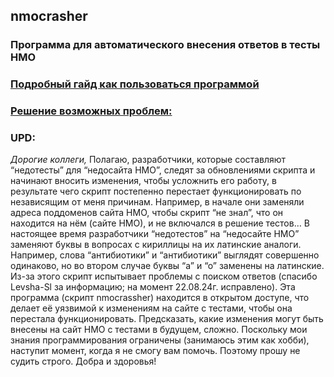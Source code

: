 ## nmocrasher
### Программа для автоматического внесения ответов в тесты НМО  

### [Подробный гайд как пользоваться программой ](https://telegra.ph/Kak-polzovatsya-nmo-crasher-08-06) 

### [Решение возможных проблем:](https://telegra.ph/Reshenie-vozmozhnyh-problem-08-11) 


### UPD: 
*Дорогие коллеги,*
Полагаю, разработчики, которые составляют “недотесты” для “недосайта НМО”, следят за обновлениями скрипта и начинают вносить изменения, чтобы усложнить его работу, в результате чего скрипт постепенно перестает функционировать по независящим от меня причинам.
Например, в начале они заменяли адреса поддоменов сайта НМО, чтобы скрипт “не знал”, что он находится на нём (сайте НМО), и не включался в решение тестов…
В настоящее время разработчики “недотестов” на “недосайте НМО” заменяют буквы в вопросах с кириллицы на их латинские аналоги. Например, слова “антибиотики” и “aнтибиoтики” выглядят совершенно одинаково, но во втором случае буквы “а” и “о” заменены на латинские. Из-за этого скрипт испытывает проблемы с поиском ответов (спасибо Levsha-Sl за информацию; на момент 22.08.24г. исправлено).
Эта программа (скрипт nmocrassher) находится в открытом доступе, что делает её уязвимой к изменениям на сайте с тестами, чтобы она перестала функционировать.
Предсказать, какие изменения могут быть внесены на сайт НМО с тестами в будущем, сложно. Поскольку мои знания программирования ограничены (занимаюсь этим как хобби), наступит момент, когда я не смогу вам помочь. Поэтому прошу не судить строго.
Добра и здоровья!
